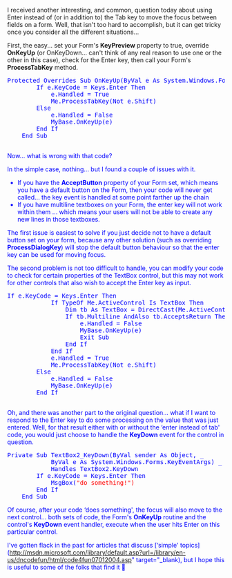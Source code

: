 I received another interesting, and common, question today about using Enter instead of (or in addition to) the Tab key to move the focus between fields on a form. Well, that isn't too hard to accomplish, but it can get tricky once you consider all the different situations...

First, the easy... set your Form's **KeyPreview** property to true, override **OnKeyUp** (or OnKeyDown... can't think of any real reason to use one or the other in this case), check for the Enter key, then call your Form's **ProcessTabKey** method.

<pre><font color="Blue" family="Microsoft Sans Serif">Protected <font color="Blue" family="Microsoft Sans Serif">Overrides <font color="Blue" family="Microsoft Sans Serif">Sub OnKeyUp(<font color="Blue" family="Microsoft Sans Serif">ByVal e <font color="Blue" family="Microsoft Sans Serif">As System.Windows.Forms.KeyEventArgs)
        <font color="Blue" family="Microsoft Sans Serif">If e.KeyCode = Keys.Enter <font color="Blue" family="Microsoft Sans Serif">Then
            e.Handled = <font color="Blue" family="Microsoft Sans Serif">True
            <font color="Blue" family="Microsoft Sans Serif">Me.ProcessTabKey(<font color="Blue" family="Microsoft Sans Serif">Not e.Shift)
        <font color="Blue" family="Microsoft Sans Serif">Else
            e.Handled = <font color="Blue" family="Microsoft Sans Serif">False
            <font color="Blue" family="Microsoft Sans Serif">MyBase.OnKeyUp(e)
        <font color="Blue" family="Microsoft Sans Serif">End <font color="Blue" family="Microsoft Sans Serif">If
    <font color="Blue" family="Microsoft Sans Serif">End <font color="Blue" family="Microsoft Sans Serif">Sub

</pre>

Now... what is wrong with that code?

In the simple case, nothing... but I found a couple of issues with it.

  * If you have the **AcceptButton** property of your Form set, which means you have a default button on the Form, then your code will never get called... the key event is handled at some point farther up the chain
  * If you have multiline textboxes on your Form, the enter key will not work within them ... which means your users will not be able to create any new lines in those textboxes.

The first issue is easiest to solve if you just decide not to have a default button set on your form, because any other solution (such as overriding **ProcessDialogKey**) will stop the default button behaviour so that the enter key can be used for moving focus.

The second problem is not too difficult to handle, you can modify your code to check for certain properties of the TextBox control, but this may not work for other controls that also wish to accept the Enter key as input.

<pre><font color="Blue" family="Microsoft Sans Serif">If e.KeyCode = Keys.Enter <font color="Blue" family="Microsoft Sans Serif">Then
            <font color="Blue" family="Microsoft Sans Serif">If <font color="Blue" family="Microsoft Sans Serif">TypeOf <font color="Blue" family="Microsoft Sans Serif">Me.ActiveControl <font color="Blue" family="Microsoft Sans Serif">Is TextBox <font color="Blue" family="Microsoft Sans Serif">Then
                <font color="Blue" family="Microsoft Sans Serif">Dim tb <font color="Blue" family="Microsoft Sans Serif">As TextBox = <font color="Blue" family="Microsoft Sans Serif">DirectCast(<font color="Blue" family="Microsoft Sans Serif">Me.ActiveControl, TextBox)
                <font color="Blue" family="Microsoft Sans Serif">If tb.Multiline <font color="Blue" family="Microsoft Sans Serif">AndAlso tb.AcceptsReturn <font color="Blue" family="Microsoft Sans Serif">Then
                    e.Handled = <font color="Blue" family="Microsoft Sans Serif">False
                    <font color="Blue" family="Microsoft Sans Serif">MyBase.OnKeyUp(e)
                    <font color="Blue" family="Microsoft Sans Serif">Exit <font color="Blue" family="Microsoft Sans Serif">Sub
                <font color="Blue" family="Microsoft Sans Serif">End <font color="Blue" family="Microsoft Sans Serif">If
            <font color="Blue" family="Microsoft Sans Serif">End <font color="Blue" family="Microsoft Sans Serif">If
            e.Handled = <font color="Blue" family="Microsoft Sans Serif">True
            <font color="Blue" family="Microsoft Sans Serif">Me.ProcessTabKey(<font color="Blue" family="Microsoft Sans Serif">Not e.Shift)
        <font color="Blue" family="Microsoft Sans Serif">Else
            e.Handled = <font color="Blue" family="Microsoft Sans Serif">False
            <font color="Blue" family="Microsoft Sans Serif">MyBase.OnKeyUp(e)
        <font color="Blue" family="Microsoft Sans Serif">End <font color="Blue" family="Microsoft Sans Serif">If

</pre>

Oh, and there was another part to the original question... what if I want to respond to the Enter key to do some processing on the value that was just entered. Well, for that result either with or without the &#8216;enter instead of tab' code, you would just choose to handle the **KeyDown** event for the control in question.

<pre><font color="Blue" family="Microsoft Sans Serif">Private <font color="Blue" family="Microsoft Sans Serif">Sub TextBox2_KeyDown(<font color="Blue" family="Microsoft Sans Serif">ByVal sender <font color="Blue" family="Microsoft Sans Serif">As <font color="Blue" family="Microsoft Sans Serif">Object, _
            <font color="Blue" family="Microsoft Sans Serif">ByVal e <font color="Blue" family="Microsoft Sans Serif">As System.Windows.Forms.KeyEventArgs) _
            <font color="Blue" family="Microsoft Sans Serif">Handles TextBox2.KeyDown
        <font color="Blue" family="Microsoft Sans Serif">If e.KeyCode = Keys.Enter <font color="Blue" family="Microsoft Sans Serif">Then
            <font color="Blue" family="Microsoft Sans Serif">MsgBox(<font color="Red" family="Microsoft Sans Serif">"do something!")
        <font color="Blue" family="Microsoft Sans Serif">End <font color="Blue" family="Microsoft Sans Serif">If
    <font color="Blue" family="Microsoft Sans Serif">End <font color="Blue" family="Microsoft Sans Serif">Sub
</pre>

Of course, after your code &#8216;does something', the focus will also move to the next control... both sets of code, the Form's **OnKeyUp** routine and the control's **KeyDown** event handler, execute when the user hits Enter on this particular control.

I've gotten flack in the past for articles that discuss [&#8216;simple' topics](http://msdn.microsoft.com/library/default.asp?url=/library/en-us/dncodefun/html/code4fun07012004.asp" target="_blank), but I hope this is useful to some of the folks that find it 🙂